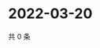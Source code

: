 # 2022-03-20

共 0 条

<!-- BEGIN WEIBO -->
<!-- 最后更新时间 Sun Mar 20 2022 13:11:09 GMT+0800 (China Standard Time) -->

<!-- END WEIBO -->
